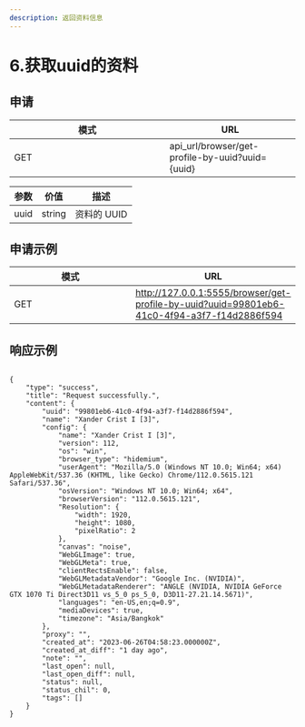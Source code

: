 ```yaml
---
description: 返回资料信息
---
```


# 6.获取uuid的资料

## 申请

<table><thead><tr><th width="258">模式</th><th>URL</th></tr></thead><tbody><tr><td>GET</td><td>api_url/browser/get-profile-by-uuid?uuid={uuid}</td></tr></tbody></table>

| 参数   | 价值     | 描述       |
| ---- | ------ | -------- |
| uuid | string | 资料的 UUID |

## 申请示例

<table><thead><tr><th width="258">模式</th><th>URL</th></tr></thead><tbody><tr><td>GET</td><td><a href="http://127.0.0.1:5555/browser/get-profile-by-uuid?uuid=99801eb6-41c0-4f94-a3f7-f14d2886f594">http://127.0.0.1:5555/browser/get-profile-by-uuid?uuid=99801eb6-41c0-4f94-a3f7-f14d2886f594</a></td></tr></tbody></table>

## 响应示例

```

{
    "type": "success",
    "title": "Request successfully.",
    "content": {
        "uuid": "99801eb6-41c0-4f94-a3f7-f14d2886f594",
        "name": "Xander Crist I [3]",
        "config": {
            "name": "Xander Crist I [3]",
            "version": 112,
            "os": "win",
            "browser_type": "hidemium",
            "userAgent": "Mozilla/5.0 (Windows NT 10.0; Win64; x64) AppleWebKit/537.36 (KHTML, like Gecko) Chrome/112.0.5615.121 Safari/537.36",
            "osVersion": "Windows NT 10.0; Win64; x64",
            "browserVersion": "112.0.5615.121",
            "Resolution": {
                "width": 1920,
                "height": 1080,
                "pixelRatio": 2
            },
            "canvas": "noise",
            "WebGLImage": true,
            "WebGLMeta": true,
            "clientRectsEnable": false,
            "WebGLMetadataVendor": "Google Inc. (NVIDIA)",
            "WebGLMetadataRenderer": "ANGLE (NVIDIA, NVIDIA GeForce GTX 1070 Ti Direct3D11 vs_5_0 ps_5_0, D3D11-27.21.14.5671)",
            "languages": "en-US,en;q=0.9",
            "mediaDevices": true,
            "timezone": "Asia/Bangkok"
        },
        "proxy": "",
        "created_at": "2023-06-26T04:58:23.000000Z",
        "created_at_diff": "1 day ago",
        "note": "",
        "last_open": null,
        "last_open_diff": null,
        "status": null,
        "status_chil": 0,
        "tags": []
    }
}
```

